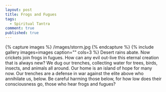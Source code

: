 ```yaml
---
layout: post
title: Frogs and Fugues
tags: 
  - Spiritual Tantra
comment: true
published: true
---
```



{% capture images %}
	/images/storm.jpg
{% endcapture %}
{% include gallery images=images caption="" cols=3 %}
Desert rains abate. Now crickets join frogs in fugues.
How can any evil out-live this eternal creation that is always new?
We dug our trenches, collecting water for trees,
birds, insects, and animals all around.
Our home is an island of hope for many now.
Our trenches are a defense in war
against the elite above who annihilate us, below.
Be careful harming those below, for how low does their consciousness go,
those who hear frogs and fugues?
